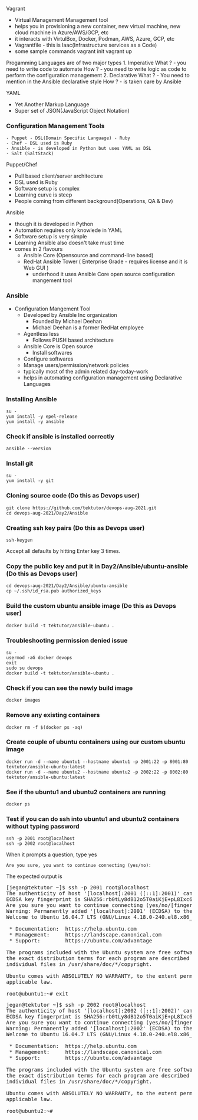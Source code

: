 Vagrant
   - Virtual Management Management tool
   - helps you in provisioning a new container, new virtual machine, new cloud machine in Azure/AWS/GCP, etc
   - it interacts with VirtulBox, Docker, Podman, AWS, Azure, GCP, etc
   - Vagrantfile
	- this is Iaac(Infrastructure services as a Code)
   - some sample commands
	 vagrant init
	 vagrant up

Progamming Languages are of two major types
	1. Imperative
	What ?
	- you need to write code to automate
	How ?
	- you need to write logic as code to perform the configuration management
	2. Declarative
	What ?
		- You need to mention in the Ansible declarative style
	How ?
		- is taken care by Ansible

YAML
 - Yet Another Markup Language
 - Super set of JSON(JavaScript Object Notation)

### Configuration Management Tools
	- Puppet - DSL(Domain Specific Language) - Ruby
	- Chef - DSL used is Ruby
	- Ansible - is developed in Python but uses YAML as DSL
	- Salt (SaltStack)

Puppet/Chef
  - Pull based client/server architecture
  - DSL used is Ruby
  - Software setup is complex
  - Learning curve is steep
  - People coming from different background(Operations, QA & Dev) 

Ansible 
  - though it is developed in Python
  - Automation requires only knowlede in YAML
  - Software setup is very simple
  - Learning Ansible also doesn't take must time
  - comes in 2 flavours
	- Ansible Core (Opensource and command-line based)
	- RedHat Ansible Tower ( Enterprise Grade - requires license and it is Web GUI )
		- underhood it uses Ansible Core open source configuration mangement tool
  
### Ansible
- Configuration Mangement Tool
	- Developed by Ansible Inc organization
		- Founded by Michael Deehan
		- Michael Deehan is a former RedHat employee
	- Agentless less
        - Follows PUSH based architecture
	- Ansible Core is Open source
    	- Install softwares
	- Configure softwares
	- Manage users/permission/network policies
	- typically most of the admin related day-today-work
	- helps in automating configuration management using Declarative Languages

### Installing Ansible
```
su -
yum install -y epel-release
yum install -y ansible
```

### Check if ansible is installed correctly
```
ansible --version
```

### Install git
```
su -
yum install -y git
```

### Cloning source code (Do this as Devops user)
```
git clone https://github.com/tektutor/devops-aug-2021.git
cd devops-aug-2021/Day2/Ansible
```

### Creating ssh key pairs (Do this as Devops user)
```
ssh-keygen
```
Accept all defaults by hitting Enter key 3 times.

### Copy the public key and put it in Day2/Ansible/ubuntu-ansible (Do this as Devops user)
```
cd devops-aug-2021/Day2/Ansible/ubuntu-ansible
cp ~/.ssh/id_rsa.pub authorized_keys
```

### Build the custom ubuntu ansible image (Do this as Devops user)
```
docker build -t tektutor/ansible-ubuntu .
```

### Troubleshooting permission denied issue
```
su -
usermod -aG docker devops
exit
sudo su devops
docker build -t tektutor/ansible-ubuntu .
```

### Check if you can see the newly build image
```
docker images
```

### Remove any existing containers
```
docker rm -f $(docker ps -aq)
```

### Create couple of ubuntu containers using our custom ubuntu image
```
docker run -d --name ubuntu1 --hostname ubuntu1 -p 2001:22 -p 8001:80 tektutor/ansible-ubuntu:latest 
docker run -d --name ubuntu2 --hostname ubuntu2 -p 2002:22 -p 8002:80 tektutor/ansible-ubuntu:latest 
```

### See if the ubuntu1 and ubuntu2 containers are running
```
docker ps
```

### Test if you can do ssh into ubuntu1 and ubuntu2 containers without typing password
```
ssh -p 2001 root@localhost
ssh -p 2002 root@localhost
```
When it prompts a question, type yes
```
Are you sure, you want to continue connecting (yes/no): 
```
The expected output is
<pre>
[jegan@tektutor ~]$ ssh -p 2001 root@localhost
The authenticity of host '[localhost]:2001 ([::1]:2001)' can't be established.
ECDSA key fingerprint is SHA256:rb0tLy8dB12o5T0aiKjE+pL8Ixc6Zfrkp9UBuHDz2Bk.
Are you sure you want to continue connecting (yes/no/[fingerprint])? yes
Warning: Permanently added '[localhost]:2001' (ECDSA) to the list of known hosts.
Welcome to Ubuntu 16.04.7 LTS (GNU/Linux 4.18.0-240.el8.x86_64 x86_64)

 * Documentation:  https://help.ubuntu.com
 * Management:     https://landscape.canonical.com
 * Support:        https://ubuntu.com/advantage

The programs included with the Ubuntu system are free software;
the exact distribution terms for each program are described in the
individual files in /usr/share/doc/*/copyright.

Ubuntu comes with ABSOLUTELY NO WARRANTY, to the extent permitted by
applicable law.

root@ubuntu1:~# exit
</pre>

<pre>
jegan@tektutor ~]$ ssh -p 2002 root@localhost
The authenticity of host '[localhost]:2002 ([::1]:2002)' can't be established.
ECDSA key fingerprint is SHA256:rb0tLy8dB12o5T0aiKjE+pL8Ixc6Zfrkp9UBuHDz2Bk.
Are you sure you want to continue connecting (yes/no/[fingerprint])? yes
Warning: Permanently added '[localhost]:2002' (ECDSA) to the list of known hosts.
Welcome to Ubuntu 16.04.7 LTS (GNU/Linux 4.18.0-240.el8.x86_64 x86_64)

 * Documentation:  https://help.ubuntu.com
 * Management:     https://landscape.canonical.com
 * Support:        https://ubuntu.com/advantage

The programs included with the Ubuntu system are free software;
the exact distribution terms for each program are described in the
individual files in /usr/share/doc/*/copyright.

Ubuntu comes with ABSOLUTELY NO WARRANTY, to the extent permitted by
applicable law.

root@ubuntu2:~#    
</pre>
